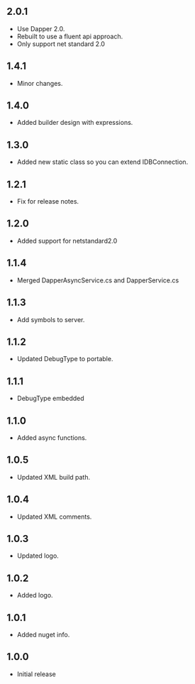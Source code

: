
## 2.0.1
- Use Dapper 2.0.
- Rebuilt to use a fluent api approach. 
- Only support net standard 2.0

## 1.4.1
- Minor changes.

## 1.4.0
- Added builder design with expressions.

## 1.3.0
- Added new static class so you can extend IDBConnection.

## 1.2.1
- Fix for release notes.

## 1.2.0
- Added support for netstandard2.0

## 1.1.4
- Merged DapperAsyncService.cs and DapperService.cs

## 1.1.3
- Add symbols to server.

## 1.1.2
- Updated DebugType to portable.

## 1.1.1
- DebugType embedded

## 1.1.0
- Added async functions.

## 1.0.5
- Updated XML build path.

## 1.0.4
- Updated XML comments.

## 1.0.3
- Updated logo.

## 1.0.2
- Added logo.

## 1.0.1
- Added nuget info.

## 1.0.0
- Initial release